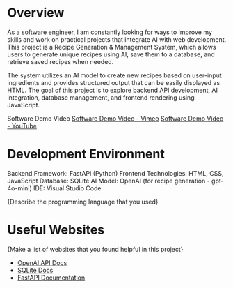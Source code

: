 # Overview
As a software engineer, I am constantly looking for ways to improve my skills and work on practical projects that integrate AI with web development. This project is a Recipe Generation & Management System, which allows users to generate unique recipes using AI, save them to a database, and retrieve saved recipes when needed.

The system utilizes an AI model to create new recipes based on user-input ingredients and provides structured output that can be easily displayed as HTML. The goal of this project is to explore backend API development, AI integration, database management, and frontend rendering using JavaScript.

Software Demo Video
[Software Demo Video - Vimeo](https://vimeo.com/1054889012/f77a0d0181?ts=0&share=copy)
[Software Demo Video - YouTube](https://youtu.be/oDV1vbVLlzo)


# Development Environment

Backend Framework: FastAPI (Python)
Frontend Technologies: HTML, CSS, JavaScript
Database: SQLite
AI Model: OpenAI (for recipe generation - gpt-4o-mini)
IDE: Visual Studio Code

{Describe the programming language that you used}

# Useful Websites


{Make a list of websites that you found helpful in this project}
* [OpenAI API Docs](https://platform.openai.com/docs/overview)
* [SQLite Docs](https://www.sqlite.org/quickstart.html)
* [FastAPI Documentation](https://fastapi.tiangolo.com/#create-it)